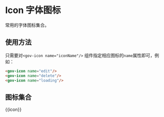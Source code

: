 # Icon 字体图标

常用的字体图标集合。


## 使用方法

只需要对```<gov-icon name="iconName"/>``` 组件指定相应图标的```name```属性即可，例如：

<demo-container class="demo-gov-icon">
	<gov-icon name="edit" />
	<gov-icon name="delete" />
	<gov-icon name="loading" />
</demo-container>

```md
<gov-icon name="edit"/>
<gov-icon name="delete"/>
<gov-icon name="loading"/>
```

## 图标集合

<script setup>
import iconList from "./icon.js";
</script>

<demo-container class="demo-gov-icons">
	<div class="list">
		<div class="box" v-for="icon in iconList" :key="icon">
			<gov-icon :name="icon"/>
			<div>{{icon}}</div>
		</div>
	</div>
</demo-container>
